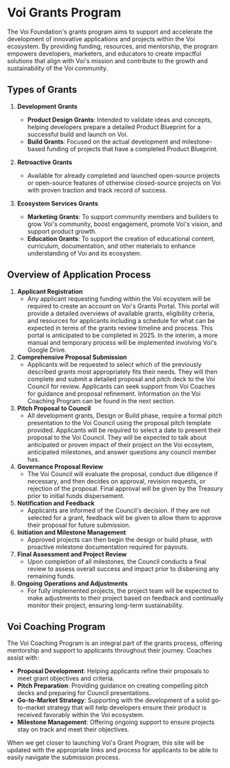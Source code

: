 # Voi Grants Program

The Voi Foundation's grants program aims to support and accelerate the development of innovative applications and projects within the Voi ecosystem. By providing funding, resources, and mentorship, the program empowers developers, marketers, and educators to create impactful solutions that align with Voi's mission and contribute to the growth and sustainability of the Voi community.


## Types of Grants

1. **Development Grants**
   
    * **Product Design Grants**: Intended to validate ideas and concepts, helping developers prepare a detailed Product Blueprint for a successful build and launch on Voi.
    * **Build Grants**: Focused on the actual development and milestone-based funding of projects that have a completed Product Blueprint.
      
2. **Retroactive Grants**
   
    * Available for already completed and launched open-source projects or open-source features of otherwise closed-source projects on Voi with proven traction and track record of success.
      
3. **Ecosystem Services Grants**
   
    * **Marketing Grants**: To support community members and builders to grow Voi's community, boost engagement, promote Voi's vision, and support product growth.
    * **Education Grants**: To support the creation of educational content, curriculum, documentation, and other materials to enhance understanding of Voi and its ecosystem.


## Overview of Application Process

1. **Applicant Registration**
    * Any applicant requesting funding within the Voi ecoystem will be required to create an account on Voi's Grants Portal. This portal will provide a detailed overviews of available grants, eligibility criteria, and resources for applicants including a schedule for what can be expected in terms of the grants review timeline and process. This portal is anticipated to be completed in 2025. In the interim, a more manual and temporary process will be implemented involving Voi's Google Drive.
2. **Comprehensive Proposal Submission**
    * Applicants will be requested to select which of the previously described grants most appropriately fits their needs. They will then complete and submit a detailed proposal and pitch deck to the Voi Council for review. Applicants can seek support from Voi Coaches for guidance and proposal refinement. Information on the Voi Coaching Program can be found in the next section.
3. **Pitch Proposal to Council**
    * All development grants, Design or Build phase, require a formal pitch presentation to the Voi Council using the proposal pitch template provided. Applicants will be required to select a date to present their proposal to the Voi Council. They will be expected to talk about anticipated or proven impact of their project on the Voi ecosytem, anticipated milestones, and answer questions any council member has. 
4. **Governance Proposal Review**
    * The Voi Council will evaluate the proposal, conduct due diligence if necessary, and then decides on approval, revision requests, or rejection of the proposal. Final approval will be given by the Treasury prior to initial funds dispersement. 
5. **Notification and Feedback**
    * Applicants are informed of the Council's decision. If they are not selected for a grant, feedback will be given to allow them to approve their proposal for future submission. 
6. **Initiation and Milestone Management**
    * Approved projects can then begin the design or build phase, with proactive milestone documentation required for payouts.
7. **Final Assessment and Project Review**
    * Upon completion of all milestones, the Council conducts a final review to assess overall success and impact prior to disbersing any remaining funds. 
8. **Ongoing Operations and Adjustments**
    * For fully implemented projects, the project team will be expected to make adjustments to their project based on feedback and continually monitor their project, ensuring long-term sustainability.


## Voi Coaching Program

The Voi Coaching Program is an integral part of the grants process, offering mentorship and support to applicants throughout their journey. Coaches assist with:

* **Proposal Development**: Helping applicants refine their proposals to meet grant objectives and criteria.
* **Pitch Preparation**: Providing guidance on creating compelling pitch decks and preparing for Council presentations.
* **Go-to-Market Strategy**: Supporting with the development of a solid go-to-market strategy that will help developers ensure their product is received favorably within the Voi ecosystem. 
* **Milestone Management**: Offering ongoing support to ensure projects stay on track and meet their objectives.

When we get closer to launching Voi's Grant Program, this site will be updated with the appropriate links and process for applicants to be able to easily navigate the submission process. 
